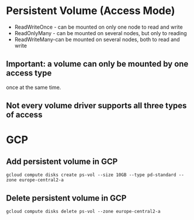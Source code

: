 # Persistent Volume (Access Mode)

- ReadWriteOnce - can be mounted on only one node to
read and write
- ReadOnlyMany - can be mounted on several nodes, but only to
reading
- ReadWriteMany-can be mounted on several nodes, both to
read and write
## Important: a volume can only be mounted by one access type
once at the same time.
## Not every volume driver supports all three types of access

# GCP

## Add persistent volume in GCP

``gcloud compute disks create ps-vol --size 10GB --type pd-standard --zone europe-central2-a``

## Delete persistent volume in GCP

``gcloud compute disks delete ps-vol --zone europe-central2-a``
